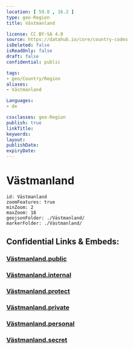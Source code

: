 ```yaml
---
location: [ 59.8 , 16.2 ] 
type: geo-Region
title: Västmanland

license: CC BY-SA 4.0
source: https://datahub.io/core/country-codes
isDeleted: false
isReadOnly: false
draft: false
confidential: public

tags:
- geo/Country/Region
aliases:
- Västmanland

Languages:
- de

cssclasses: geo-Region
publish: true
linkTitle: 
keywords: 
layout: 
publishDate: 
expiryDate: 
---
```


# Västmanland

```leaflet
id: Västmanland
zoomFeatures: true 
minZoom: 2 
maxZoom: 18
geojsonFolder: ./Västmanland/
markerFolder: ./Västmanland/
```


## Confidential Links & Embeds: 

### [Västmanland.public](/_public/\Earth\Continent\Europe\Europe~North\Sweden\Provinces~SwedenVästmanland.public.md) 

### [Västmanland.internal](/_internal/\Earth\Continent\Europe\Europe~North\Sweden\Provinces~SwedenVästmanland.internal.md) 

### [Västmanland.protect](/_protect/\Earth\Continent\Europe\Europe~North\Sweden\Provinces~SwedenVästmanland.protect.md) 

### [Västmanland.private](/_private/\Earth\Continent\Europe\Europe~North\Sweden\Provinces~SwedenVästmanland.private.md) 

### [Västmanland.personal](/_personal/\Earth\Continent\Europe\Europe~North\Sweden\Provinces~SwedenVästmanland.personal.md) 

### [Västmanland.secret](/_secret/\Earth\Continent\Europe\Europe~North\Sweden\Provinces~SwedenVästmanland.secret.md)


